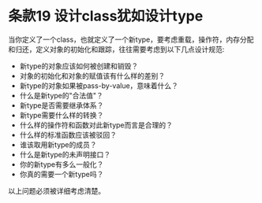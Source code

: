 # 条款19 设计class犹如设计type

当你定义了一个class，也就定义了一个新type，要考虑重载，操作符，内存分配和归还，定义对象的初始化和跟踪，往往需要考虑到以下几点设计规范:

* 新type的对象应该如何被创建和销毁？
* 对象的初始化和对象的赋值该有什么样的差别？
* 新type的对象如果被pass-by-value，意味着什么？
* 什么是新type的"合法值"？
* 新type是否需要继承体系？
* 新type需要什么样的转换？
* 什么样的操作符和函数对此新type而言是合理的？
* 什么样的标准函数应该被驳回？
* 谁该取用新type的成员？
* 什么是新type的未声明接口？
* 你的新type有多么一般化？
* 你真的需要一个新type吗？

以上问题必须被详细考虑清楚。
